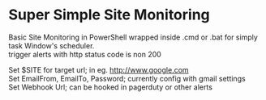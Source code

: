 # Super Simple Site Monitoring

Basic Site Monitoring in PowerShell wrapped inside .cmd or .bat for simply task Window's scheduler.  
trigger alerts with http status code is non 200  
  
Set $SITE for target url; in eg. http://www.google.com  
Set EmailFrom, EmailTo, Password; currently config with gmail settings  
Set Webhook Url; can be hooked in pagerduty or other alerts  
